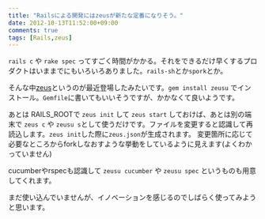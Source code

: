 ```yaml
---
title: "Railsによる開発にはzeusが新たな定番になりそう。"
date: 2012-10-13T11:52:00+09:00
comments: true
tags: [Rails,zeus]
---
```


`rails c` や `rake spec` ってすごく時間がかかる。それをできるだけ早くするプロダクトはいままでにもいろいろありました。`rails-sh`とか`spork`とか。

そんな中[zeus](https://github.com/burke/zeus)というのが最近登場したみたいです。`gem install zeusu` でインストール。`Gemfile`に書いてもいいそうですが、かかなくて良いようです。

あとは RAILS_ROOTで `zeus init` して `zeus start` しておけば、あとは別の端末で `zeus c` や `zeusu s`として使うだけです。ファイルを変更すると認識して再読込します。`zeus init`した際に`zeus.json`が生成されます。
変更箇所に応じて必要なところからforkしなおすような挙動をしているように見えます(よくわかっていません)

cucumberやrspecも認識して `zeusu cucumber` や `zeusu spec` というものも用意してくれます。

まだ使い込んでいませんが、イノベーションを感じるのでしばらく使ってみようと思います。
